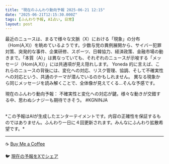 ```yaml
---
title: "現在のふんわり動向予報 2025-06-21 12:15"
date: "2025-06-21T12:15:30.000Z"
tags: [ふんわり予報, AI占い, 日常]
layout: post
---
```


最近のニュースは、まるで様々な文脈（X）における「現象」の分布（Hom(A,X)）を眺めているようです。少数与党の異例展開から、サイバー犯罪対策、突発的な事件、企業研修、スポーツ、日韓協力、経済政策、金融市場の動きまで。「本質（A）」は異なっていても、それぞれのニュースが示唆する「メッセージ（Hom(A,X)）」には共通項が見え隠れします。  Yoneda 的に言えば、これらのニュースの背後には、変化への対応、リスク管理、協調、そして不確実性への対応という、共通のテーマが潜んでいるのかもしれません。  異なる現象から同じメッセージを読み解くことで、全体像が見えてくる…そんな予感です。

現在のふんわり動向予報：
不確実性と変化への対応が鍵。様々な動きが交錯する中、思わぬシナジーも期待できそう。 #KGNINJA

<br>
*この予報はAIが生成したエンターテイメントです。内容の正確性を保証するものではありません。ふんわり一日に４回更新されます。みんなにふんわり拡散希望です。*

---
☕️ [Buy Me a Coffee](https://www.buymeacoffee.com/kgninja)

🐦 [現在の予報をXでシェア](https://twitter.com/intent/tweet?text=%E7%8F%BE%E5%9C%A8%E3%81%AE%E3%81%B5%E3%82%93%E3%82%8F%E3%82%8A%E4%BA%88%E5%A0%B1%3A%20%E3%80%8C%E6%9C%80%E8%BF%91%E3%81%AE%E3%83%8B%E3%83%A5%E3%83%BC%E3%82%B9%E3%81%AF%E3%80%81%E3%81%BE%E3%82%8B%E3%81%A7%E6%A7%98%E3%80%85%E3%81%AA%E6%96%87%E8%84%88%EF%BC%88X%EF%BC%89%E3%81%AB%E3%81%8A%E3%81%91%E3%82%8B%E3%80%8C%E7%8F%BE%E8%B1%A1%E3%80%8D%E3%81%AE%E5%88%86%E5%B8%83%EF%BC%88Hom(A%2CX)%EF%BC%89%E3%82%92%E7%9C%BA%E3%82%81%E3%81%A6%E3%81%84%E3%82%8B%E3%82%88%E3%81%86%E3%81%A7%E3%81%99%E3%80%82%E3%80%8D%23KGNINJA%20%E7%B6%9A%E3%81%8D%E3%81%AF%E3%83%96%E3%83%AD%E3%82%B0%E3%81%A7%EF%BC%81%F0%9F%91%87&url=https%3A%2F%2Fkg-ninja.github.io%2FFunwariyoso%2F)
